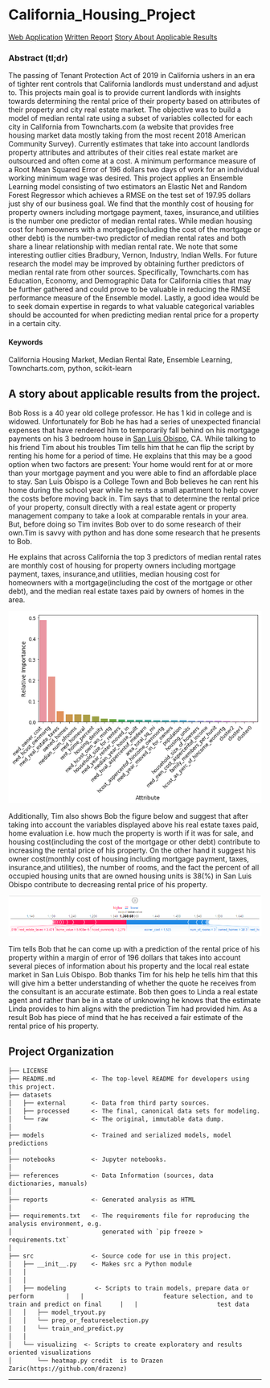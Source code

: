 # California_Housing_Project
[Web Application](https://rental-rate-calculator.herokuapp.com/)
[Written Report](https://github.com/clazaro97chosen/California_Housing_Project/blob/master/reports/California_Housing_Report.pdf)
[Story About Applicable Results](#A-story-about-applicable-results-from-the-project)
### Abstract (tl;dr)

The passing of Tenant Protection Act of 2019 in California ushers in an era of tighter rent controls that California landlords must understand and adjust to. This projects main goal is to provide current landlords with insights towards determining the rental price of their property based on attributes of their property and city real estate market. The objective was to build a model of median rental rate using a subset of variables collected for each city in California from Towncharts.com (a website that provides free housing market data mostly taking from the most recent 2018 American Community Survey). Currently estimates that take into account landlords property attributes and attributes of their cities real estate market are outsourced and often come at a cost. A minimum performance measure of a Root Mean Squared Error of 196 dollars two days of work for an individual working minimum wage was desired. This project applies an Ensemble Learning model consisting of two estimators an Elastic Net and Random Forest Regressor which achieves a RMSE on the test set of 197.95 dollars just shy of our business goal. We find that the monthly cost of housing for property owners including mortgage payment, taxes, insurance,and utilities is the number one predictor of median rental rates. While median housing cost for homeowners with a mortgage(including the cost of the mortgage or other debt) is the number-two predictor of median rental rates and both share a linear relationship with median rental rate. We note that some interesting outlier cities Bradbury, Vernon, Industry, Indian Wells. For future research the model may be improved by obtaining further predictors of median rental rate from other sources. Specifically, Towncharts.com has Education, Economy, and Demographic Data for California cities that may be further gathered and could prove to be valuable in reducing the RMSE performance measure of the Ensemble model. Lastly, a good idea would be to seek domain expertise in regards to what valuable categorical variables should be accounted for when predicting median rental price for a property in a certain city. 


#### Keywords
California Housing Market, Median Rental Rate, Ensemble Learning, Towncharts.com, python, scikit-learn



## A story about applicable results from the project.
Bob Ross is a 40 year old college professor. He has 1 kid in college and is widowed. Unfortunately for Bob he has had  a series of unexpected financial expenses that have rendered him to temporarily fall behind on his mortgage payments on his 3 bedroom house in [San Luis Obispo](https://www.google.com/search?q=san+luis+obispo&oq=sa&aqs=chrome.0.69i59j69i57j69i59l2j69i60l3j69i65.906j0j7&sourceid=chrome&ie=UTF-8), CA. While talking to his friend Tim about his troubles Tim tells him that he can flip the script by renting his home for a period of time. He explains that this may be a good option when two factors are present: Your home would rent for at or more than your mortgage payment and you were able to find an affordable place to stay. San Luis Obispo is a College Town and Bob believes he can rent his home during the school year while he rents a small apartment to help cover the costs before moving back in. Tim says that to determine the rental price of your property, consult directly with a real estate agent or property management company to take a look at comparable rentals in your area. But, before doing so Tim invites Bob over to do some research of their own.Tim is savvy with python and has done some research that he presents to Bob.

He explains that across California the top 3 predictors of median rental rates are monthly cost of housing for property owners including mortgage payment, taxes, insurance,and utilities, median housing cost for homeowners with a mortgage(including the cost of the mortgage or other debt), and the median real estate taxes paid by owners of homes in the area.

![alt test](images/Feature_importance_image.png)

Additionally, Tim also shows Bob the figure below and suggest that after taking into account the variables displayed above  his real estate taxes paid, home evaluation i.e. how much the property is worth if it was for sale, and housing cost(including the cost of the mortgage or other debt) contribute to increasing the rental price of his property. On the other hand it suggest his owner cost(monthly cost of housing including mortgage payment, taxes, insurance,and utilities), the number of rooms, and the fact the percent of all occupied housing units that are owned housing units is 38(%) in San Luis Obispo  contribute to decreasing rental price of his property.

![alt test](images/bobs_input.PNG)

Tim tells Bob that he can come up with a prediction 
of the rental price of his property within a margin of error of 196 dollars that takes into account several pieces of information about his property and the local real estate market in San Luis Obispo.  Bob thanks Tim for his help he tells him that this will give him a better understanding of whether the quote he receives from the consultant is an accurate estimate. Bob then goes to Linda a real estate agent and rather than be in a state of unknowing he knows that the estimate Linda provides to him aligns with the prediction Tim had provided him. As a result Bob has piece of mind that he has received a fair estimate of the rental price of his property.


Project Organization
------------

    ├── LICENSE
    ├── README.md          <- The top-level README for developers using this project.
    ├── datasets
    │   ├── external       <- Data from third party sources.
    │   ├── processed      <- The final, canonical data sets for modeling.
    │   └── raw            <- The original, immutable data dump.
    │
    ├── models             <- Trained and serialized models, model predictions
    │
    ├── notebooks          <- Jupyter notebooks.
    │
    ├── references         <- Data Information (sources, data dictionaries, manuals)
    │
    ├── reports            <- Generated analysis as HTML
    │
    ├── requirements.txt   <- The requirements file for reproducing the analysis environment, e.g.
    │                         generated with `pip freeze > requirements.txt`
    │
    ├── src                <- Source code for use in this project.
    │   ├── __init__.py    <- Makes src a Python module
    │   │
    │   │
    │   ├── modeling        <- Scripts to train models, prepare data or perform         |   |                      feature selection, and to train and predict on final     |   |                      test data         
    │   │   ├── model_tryout.py
    │   │   └── prep_or_featureselection.py
    |   |   └── train_and_predict.py
    │   │
    │   └── visualizing  <- Scripts to create exploratory and results oriented visualizations
    │       └── heatmap.py credit  is to Drazen Zaric(https://github.com/drazenz)
    
    


--------
